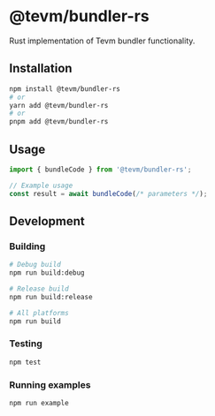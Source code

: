 # @tevm/bundler-rs

Rust implementation of Tevm bundler functionality.

## Installation

```bash
npm install @tevm/bundler-rs
# or
yarn add @tevm/bundler-rs
# or
pnpm add @tevm/bundler-rs
```

## Usage

```js
import { bundleCode } from '@tevm/bundler-rs';

// Example usage
const result = await bundleCode(/* parameters */);
```

## Development

### Building

```bash
# Debug build
npm run build:debug

# Release build
npm run build:release

# All platforms
npm run build
```

### Testing

```bash
npm test
```

### Running examples

```bash
npm run example
```